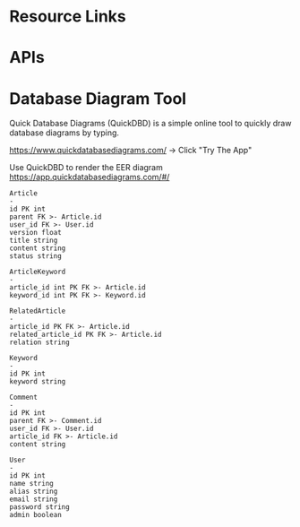 # Resource Links

APIs
====

Database Diagram Tool
=====================

Quick Database Diagrams (QuickDBD) is a simple online tool to quickly draw database diagrams by typing.

https://www.quickdatabasediagrams.com/  ->  Click "Try The App"

Use QuickDBD to render the EER diagram
https://app.quickdatabasediagrams.com/#/

```
Article
-
id PK int
parent FK >- Article.id
user_id FK >- User.id
version float
title string
content string
status string

ArticleKeyword
-
article_id int PK FK >- Article.id
keyword_id int PK FK >- Keyword.id

RelatedArticle
-
article_id PK FK >- Article.id
related_article_id PK FK >- Article.id
relation string

Keyword
-
id PK int
keyword string

Comment
-
id PK int
parent FK >- Comment.id
user_id FK >- User.id
article_id FK >- Article.id
content string

User
-
id PK int
name string
alias string
email string
password string
admin boolean
```

